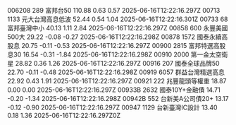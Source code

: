 006208	289	富邦台50	110.88	0.63	0.57	2025-06-16T12:22:16.297Z
00713	1133	元大台灣高息低波	52.44	0.54	1.04	2025-06-16T12:22:16.301Z
00733	68	富邦臺灣中小	40.13	1.11	2.84	2025-06-16T12:22:16.297Z
00858	600	永豐美國500大	29.22	-0.08	-0.27	2025-06-16T12:22:16.298Z
00878	1572	國泰永續高股息	20.75	-0.11	-0.53	2025-06-16T12:22:16.297Z
00900	2815	富邦特選高股息30	16.54	-0.31	-1.84	2025-06-16T12:22:16.298Z
00910	2000	第一金太空衛星	28.82	0.36	1.26	2025-06-16T12:22:16.297Z
00916	207	國泰全球品牌50	22.70	-0.11	-0.48	2025-06-16T12:22:16.298Z
00919	6057	群益台灣精選高息	22.92	0.43	1.91	2025-06-16T12:22:16.297Z
00921	222	兆豐龍頭等權重	18.87	0.00	0.00	2025-06-16T12:22:16.297Z
00933B	2632	國泰10Y+金融債	14.71	-0.20	-1.34	2025-06-16T12:22:16.298Z
00942B	552	台新美A公司債20+	13.17	-0.12	-0.90	2025-06-16T12:22:16.297Z
00947	1129	台新臺灣IC設計	13.40	0.18	1.36	2025-06-16T12:22:16.297Z0Z